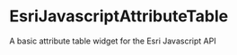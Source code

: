 EsriJavascriptAttributeTable
============================

A basic attribute table widget for the Esri Javascript API
